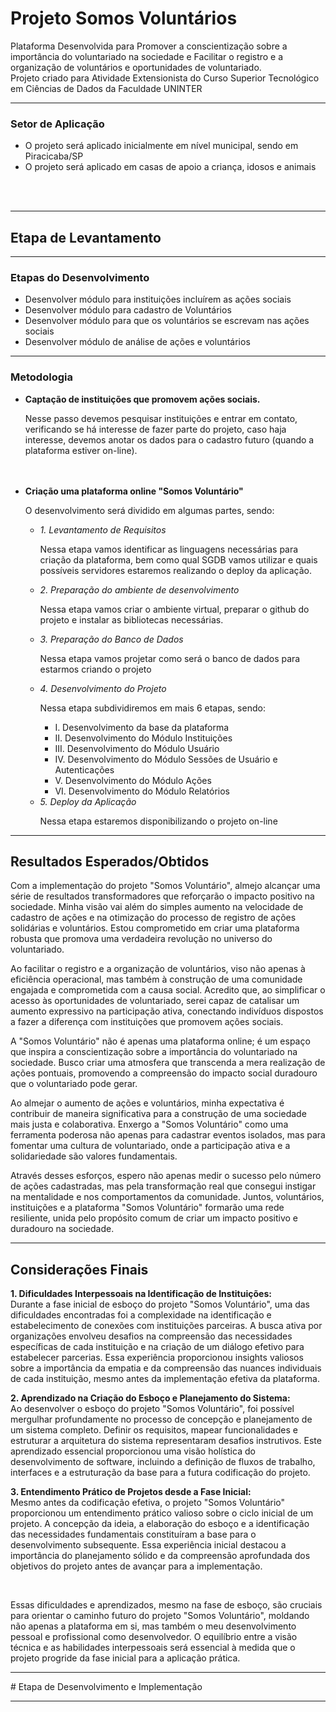 # Projeto Somos Voluntários
Plataforma Desenvolvida para Promover a conscientização sobre a importância do voluntariado na sociedade e Facilitar o registro e a organização de voluntários e oportunidades de voluntariado. <br>
Projeto criado para Atividade Extensionista do Curso Superior Tecnológico em Ciências de Dados da Faculdade UNINTER <br>

<hr>
<h3> Setor de Aplicação </h3>
<ul>
  <li>O projeto será aplicado inicialmente em nível municipal, sendo em Piracicaba/SP</li>
  <li>O projeto será aplicado em casas de apoio a criança, idosos e animais</li>
</ul>

<br><br>

<hr>
<h2>Etapa de Levantamento</h2>
<hr>

<h3> Etapas do Desenvolvimento </h3>
<ul>
  <li>Desenvolver módulo para instituições incluírem as ações sociais</li>
  <li>Desenvolver módulo para cadastro de Voluntários</li>
  <li>Desenvolver módulo para que os voluntários se escrevam nas ações sociais</li>
  <li>Desenvolver módulo de análise de ações e voluntários</li>
</ul>

<hr>

<h3> Metodologia </h3>

<ul>
  <li>
      <b>Captação de instituições que promovem ações sociais.</b>
      <p>
        Nesse passo devemos pesquisar instituições e entrar em contato, verificando se há interesse de fazer parte do projeto, caso haja interesse, devemos anotar os dados para o cadastro futuro (quando a plataforma estiver on-line).
      </p>
  </li>
  <br>
  <br>
  <li>
    <b>Criação uma plataforma online "Somos Voluntário"</b> <br>
    <p>
      O desenvolvimento será dividido em algumas partes, sendo:
    </p>
    <ul>
      <li>
        <i>1. Levantamento de Requisitos</i>
        <p>Nessa etapa vamos identificar as linguagens necessárias para criação da plataforma, bem como qual SGDB vamos utilizar e quais possíveis servidores estaremos realizando o deploy da aplicação.</p>
      </li>
      <li>
        <i>2. Preparação do ambiente de desenvolvimento</i>
        <p>Nessa etapa vamos criar o ambiente virtual, preparar o github do projeto e instalar as bibliotecas necessárias.</p>
      </li>
      <li>
        <i>3. Preparação do Banco de Dados</i>
        <p>Nessa etapa vamos projetar como será o banco de dados para estarmos criando o projeto</p>
      </li>
      <li>
        <i>4. Desenvolvimento do Projeto</i>
        <p>Nessa etapa subdividiremos em mais 6 etapas, sendo:</p>
        <ul>
          <li>I. Desenvolvimento da base da plataforma</li>
          <li>II. Desenvolvimento do Módulo Instituições</li>
          <li>III. Desenvolvimento do Módulo Usuário</li>
          <li>IV. Desenvolvimento do Módulo Sessões de Usuário e Autenticações</li>
          <li>V. Desenvolvimento do Módulo Ações</li>
          <li>VI. Desenvolvimento do Módulo Relatórios</li>
        </ul>
      </li>
      <li>
        <i>5. Deploy da Aplicação</i>
        <p>Nessa etapa estaremos disponibilizando o projeto on-line</p>
      </li>      
    </ul>
  </li>
</ul>

<hr>

## Resultados Esperados/Obtidos ##

<p>
  Com a implementação do projeto "Somos Voluntário", almejo alcançar uma série de
resultados transformadores que reforçarão o impacto positivo na sociedade. Minha visão
vai além do simples aumento na velocidade de cadastro de ações e na otimização do
processo de registro de ações solidárias e voluntários. Estou comprometido em criar uma
plataforma robusta que promova uma verdadeira revolução no universo do voluntariado.
</p>
<p>
  Ao facilitar o registro e a organização de voluntários, viso não apenas à eficiência
operacional, mas também à construção de uma comunidade engajada e comprometida
com a causa social. Acredito que, ao simplificar o acesso às oportunidades de
voluntariado, serei capaz de catalisar um aumento expressivo na participação ativa,
conectando indivíduos dispostos a fazer a diferença com instituições que promovem
ações sociais.
</p>
<p>
  A "Somos Voluntário" não é apenas uma plataforma online; é um espaço que inspira a
conscientização sobre a importância do voluntariado na sociedade. Busco criar uma
atmosfera que transcenda a mera realização de ações pontuais, promovendo a
compreensão do impacto social duradouro que o voluntariado pode gerar. 
</p>
<p>
  Ao almejar o aumento de ações e voluntários, minha expectativa é contribuir de maneira
significativa para a construção de uma sociedade mais justa e colaborativa. Enxergo a
"Somos Voluntário" como uma ferramenta poderosa não apenas para cadastrar eventos
isolados, mas para fomentar uma cultura de voluntariado, onde a participação ativa e a
solidariedade são valores fundamentais.
</p>
<p>
  Através desses esforços, espero não apenas medir o sucesso pelo número de ações
cadastradas, mas pela transformação real que consegui instigar na mentalidade e nos
comportamentos da comunidade. Juntos, voluntários, instituições e a plataforma "Somos
Voluntário" formarão uma rede resiliente, unida pelo propósito comum de criar um impacto
positivo e duradouro na sociedade.
</p>

<hr>

## Considerações Finais

<p> <b>1. Dificuldades Interpessoais na Identificação de Instituições:</b> <br>
  Durante a fase inicial de esboço do projeto "Somos Voluntário", uma das dificuldades
encontradas foi a complexidade na identificação e estabelecimento de conexões com
instituições parceiras. A busca ativa por organizações envolveu desafios na compreensão
das necessidades específicas de cada instituição e na criação de um diálogo efetivo para
estabelecer parcerias. Essa experiência proporcionou insights valiosos sobre a
importância da empatia e da compreensão das nuances individuais de cada instituição,
mesmo antes da implementação efetiva da plataforma.
</p>

<p> <b>2. Aprendizado na Criação do Esboço e Planejamento do Sistema:</b> <br>
  Ao desenvolver o esboço do projeto "Somos Voluntário", foi possível mergulhar
profundamente no processo de concepção e planejamento de um sistema completo.
Definir os requisitos, mapear funcionalidades e estruturar a arquitetura do sistema
representaram desafios instrutivos. Este aprendizado essencial proporcionou uma visão
holística do desenvolvimento de software, incluindo a definição de fluxos de trabalho,
interfaces e a estruturação da base para a futura codificação do projeto.
</p>

<p> <b>3. Entendimento Prático de Projetos desde a Fase Inicial:</b> <br>
  Mesmo antes da codificação efetiva, o projeto "Somos Voluntário" proporcionou um
entendimento prático valioso sobre o ciclo inicial de um projeto. A concepção da ideia, a
elaboração do esboço e a identificação das necessidades fundamentais constituíram a
base para o desenvolvimento subsequente. Essa experiência inicial destacou a
importância do planejamento sólido e da compreensão aprofundada dos objetivos do
projeto antes de avançar para a implementação.

</p>
<br>
<p> 
Essas dificuldades e aprendizados, mesmo na fase de esboço, são cruciais para orientar
o caminho futuro do projeto "Somos Voluntário", moldando não apenas a plataforma em
si, mas também o meu desenvolvimento pessoal e profissional como desenvolvedor. O
equilíbrio entre a visão técnica e as habilidades interpessoais será essencial à medida
que o projeto progride da fase inicial para a aplicação prática.  

<hr>
# Etapa de Desenvolvimento e Implementação
<hr>
